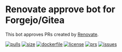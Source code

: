 # Renovate approve bot for Forgejo/Gitea

This bot approves PRs created by [Renovate](https://docs.renovatebot.com/).

[![pulls](https://img.shields.io/docker/pulls/kokuwaio/renovate-approve-bot)](https://hub.docker.com/r/kokuwaio/renovate-approve-bot)
[![size](https://img.shields.io/docker/image-size/kokuwaio/renovate-approve-bot)](https://hub.docker.com/r/kokuwaio/renovate-approve-bot)
[![dockerfile](https://img.shields.io/badge/source-Dockerfile%20-blue)](https://git.kokuwa.io/kokuwaio/renovate-approve-bot/src/branch/main/Dockerfile)
[![license](https://img.shields.io/badge/License-EUPL%201.2-blue)](https://git.kokuwa.io/kokuwaio/renovate-approve-bot/src/branch/main/LICENSE)
[![prs](https://img.shields.io/gitea/pull-requests/open/kokuwaio/renovate-approve-bot?gitea_url=https%3A%2F%2Fgit.kokuwa.io)](https://git.kokuwa.io/kokuwaio/renovate-approve-bot/pulls)
[![issues](https://img.shields.io/gitea/issues/open/kokuwaio/renovate-approve-bot?gitea_url=https%3A%2F%2Fgit.kokuwa.io)](https://git.kokuwa.io/kokuwaio/renovate-approve-bot/issues)
